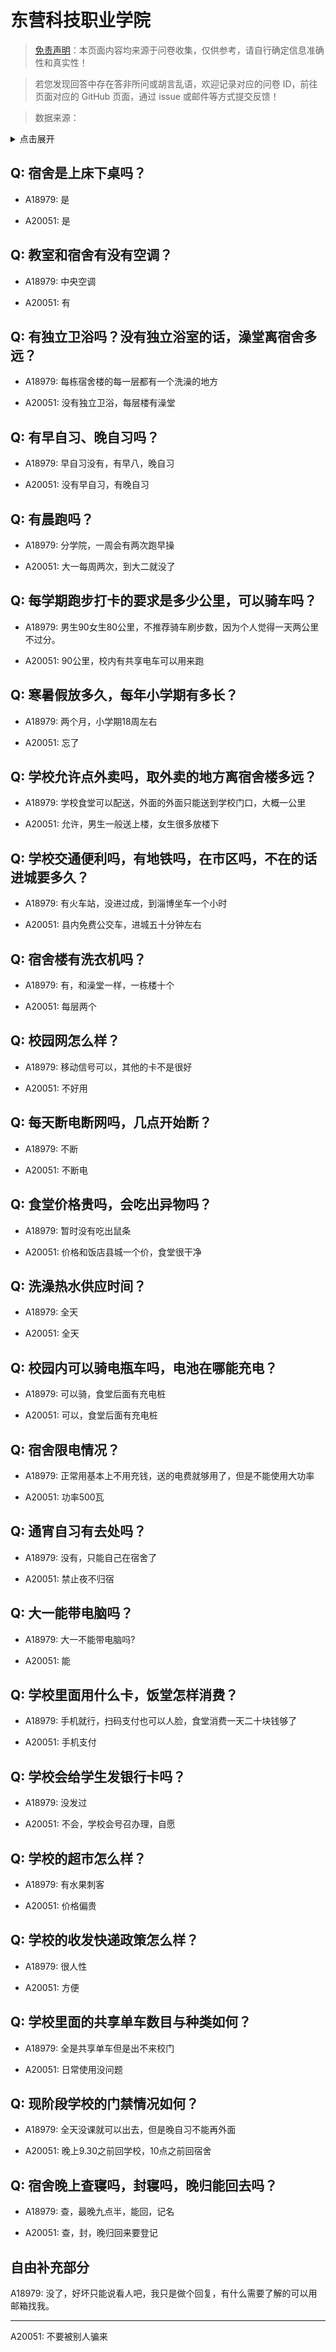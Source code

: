 # 东营科技职业学院

> [免责声明](https://colleges.chat/#_3)：本页面内容均来源于问卷收集，仅供参考，请自行确定信息准确性和真实性！

> 若您发现回答中存在答非所问或胡言乱语，欢迎记录对应的问卷 ID，前往页面对应的 GitHub 页面，通过 issue 或邮件等方式提交反馈！

> 数据来源：

<details><summary>点击展开</summary>
<ul>
<li>A18979: 3180195871@qq.com (2023 年 06 月)</li>
<li>A20051: 匿名 (2023 年 06 月)</li>
</ul>
</details>

## Q: 宿舍是上床下桌吗？

- A18979: 是

- A20051: 是

## Q: 教室和宿舍有没有空调？

- A18979: 中央空调

- A20051: 有

## Q: 有独立卫浴吗？没有独立浴室的话，澡堂离宿舍多远？

- A18979: 每栋宿舍楼的每一层都有一个洗澡的地方

- A20051: 没有独立卫浴，每层楼有澡堂

## Q: 有早自习、晚自习吗？

- A18979: 早自习没有，有早八，晚自习

- A20051: 没有早自习，有晚自习

## Q: 有晨跑吗？

- A18979: 分学院，一周会有两次跑早操

- A20051: 大一每周两次，到大二就没了

## Q: 每学期跑步打卡的要求是多少公里，可以骑车吗？

- A18979: 男生90女生80公里，不推荐骑车刷步数，因为个人觉得一天两公里 不过分。

- A20051: 90公里，校内有共享电车可以用来跑

## Q: 寒暑假放多久，每年小学期有多长？

- A18979: 两个月，小学期18周左右

- A20051: 忘了

## Q: 学校允许点外卖吗，取外卖的地方离宿舍楼多远？

- A18979: 学校食堂可以配送，外面的外面只能送到学校门口，大概一公里

- A20051: 允许，男生一般送上楼，女生很多放楼下

## Q: 学校交通便利吗，有地铁吗，在市区吗，不在的话进城要多久？

- A18979: 有火车站，没进过成，到淄博坐车一个小时

- A20051: 县内免费公交车，进城五十分钟左右

## Q: 宿舍楼有洗衣机吗？

- A18979: 有，和澡堂一样，一栋楼十个

- A20051: 每层两个

## Q: 校园网怎么样？

- A18979: 移动信号可以，其他的卡不是很好

- A20051: 不好用

## Q: 每天断电断网吗，几点开始断？

- A18979: 不断

- A20051: 不断电

## Q: 食堂价格贵吗，会吃出异物吗？

- A18979: 暂时没有吃出鼠条

- A20051: 价格和饭店县城一个价，食堂很干净

## Q: 洗澡热水供应时间？

- A18979: 全天

- A20051: 全天

## Q: 校园内可以骑电瓶车吗，电池在哪能充电？

- A18979: 可以骑，食堂后面有充电桩

- A20051: 可以，食堂后面有充电桩

## Q: 宿舍限电情况？

- A18979: 正常用基本上不用充钱，送的电费就够用了，但是不能使用大功率

- A20051: 功率500瓦

## Q: 通宵自习有去处吗？

- A18979: 没有，只能自己在宿舍了

- A20051: 禁止夜不归宿

## Q: 大一能带电脑吗？

- A18979: 大一不能带电脑吗?

- A20051: 能

## Q: 学校里面用什么卡，饭堂怎样消费？

- A18979: 手机就行，扫码支付也可以人脸，食堂消费一天二十块钱够了

- A20051: 手机支付

## Q: 学校会给学生发银行卡吗？

- A18979: 没发过

- A20051: 不会，学校会号召办理，自愿

## Q: 学校的超市怎么样？

- A18979: 有水果刺客

- A20051: 价格偏贵

## Q: 学校的收发快递政策怎么样？

- A18979: 很人性

- A20051: 方便

## Q: 学校里面的共享单车数目与种类如何？

- A18979: 全是共享单车但是出不来校门

- A20051: 日常使用没问题

## Q: 现阶段学校的门禁情况如何？

- A18979: 全天没课就可以出去，但是晚自习不能再外面

- A20051: 晚上9.30之前回学校，10点之前回宿舍

## Q: 宿舍晚上查寝吗，封寝吗，晚归能回去吗？

- A18979: 查，最晚九点半，能回，记名

- A20051: 查，封，晚归回来要登记

## 自由补充部分

A18979: 没了，好坏只能说看人吧，我只是做个回复，有什么需要了解的可以用邮箱找我。

***

A20051: 不要被别人骗来